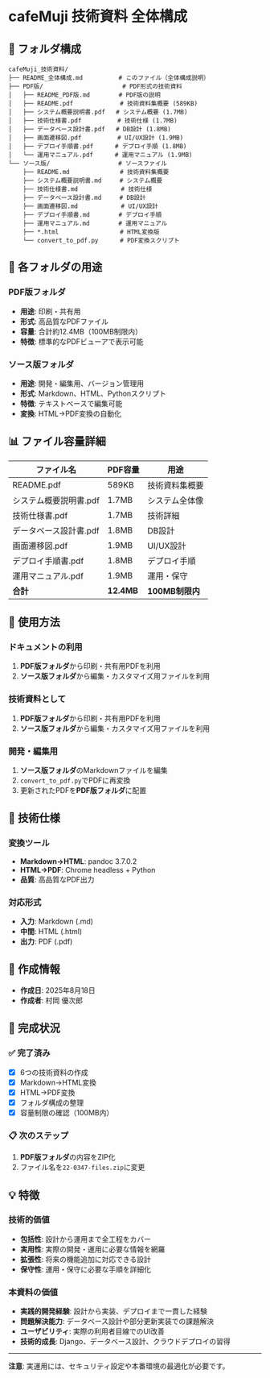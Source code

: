 # cafeMuji 技術資料 全体構成

## 📁 フォルダ構成

```
cafeMuji_技術資料/
├── README_全体構成.md          # このファイル（全体構成説明）
├── PDF版/                      # PDF形式の技術資料
│   ├── README_PDF版.md        # PDF版の説明
│   ├── README.pdf             # 技術資料集概要 (589KB)
│   ├── システム概要説明書.pdf   # システム概要 (1.7MB)
│   ├── 技術仕様書.pdf          # 技術仕様 (1.7MB)
│   ├── データベース設計書.pdf   # DB設計 (1.8MB)
│   ├── 画面遷移図.pdf          # UI/UX設計 (1.9MB)
│   ├── デプロイ手順書.pdf      # デプロイ手順 (1.8MB)
│   └── 運用マニュアル.pdf      # 運用マニュアル (1.9MB)
└── ソース版/                   # ソースファイル
    ├── README.md              # 技術資料集概要
    ├── システム概要説明書.md     # システム概要
    ├── 技術仕様書.md            # 技術仕様
    ├── データベース設計書.md     # DB設計
    ├── 画面遷移図.md            # UI/UX設計
    ├── デプロイ手順書.md        # デプロイ手順
    ├── 運用マニュアル.md        # 運用マニュアル
    ├── *.html                 # HTML変換版
    └── convert_to_pdf.py      # PDF変換スクリプト
```

## 🎯 各フォルダの用途

### PDF版フォルダ
- **用途**: 印刷・共有用
- **形式**: 高品質なPDFファイル
- **容量**: 合計約12.4MB（100MB制限内）
- **特徴**: 標準的なPDFビューアで表示可能

### ソース版フォルダ
- **用途**: 開発・編集用、バージョン管理用
- **形式**: Markdown、HTML、Pythonスクリプト
- **特徴**: テキストベースで編集可能
- **変換**: HTML→PDF変換の自動化

## 📊 ファイル容量詳細

| ファイル名 | PDF容量 | 用途 |
|------------|---------|------|
| README.pdf | 589KB | 技術資料集概要 |
| システム概要説明書.pdf | 1.7MB | システム全体像 |
| 技術仕様書.pdf | 1.7MB | 技術詳細 |
| データベース設計書.pdf | 1.8MB | DB設計 |
| 画面遷移図.pdf | 1.9MB | UI/UX設計 |
| デプロイ手順書.pdf | 1.8MB | デプロイ手順 |
| 運用マニュアル.pdf | 1.9MB | 運用・保守 |
| **合計** | **12.4MB** | **100MB制限内** |

## 🚀 使用方法

### ドキュメントの利用
1. **PDF版フォルダ**から印刷・共有用PDFを利用
2. **ソース版フォルダ**から編集・カスタマイズ用ファイルを利用

### 技術資料として
1. **PDF版フォルダ**から印刷・共有用PDFを利用
2. **ソース版フォルダ**から編集・カスタマイズ用ファイルを利用

### 開発・編集用
1. **ソース版フォルダ**のMarkdownファイルを編集
2. `convert_to_pdf.py`でPDFに再変換
3. 更新されたPDFを**PDF版フォルダ**に配置

## 🔧 技術仕様

### 変換ツール
- **Markdown→HTML**: pandoc 3.7.0.2
- **HTML→PDF**: Chrome headless + Python
- **品質**: 高品質なPDF出力

### 対応形式
- **入力**: Markdown (.md)
- **中間**: HTML (.html)
- **出力**: PDF (.pdf)

## 📝 作成情報

- **作成日**: 2025年8月18日
- **作成者**: 村岡 優次郎

## 🎉 完成状況

### ✅ 完了済み
- [x] 6つの技術資料の作成
- [x] Markdown→HTML変換
- [x] HTML→PDF変換
- [x] フォルダ構成の整理
- [x] 容量制限の確認（100MB内）

### 📋 次のステップ
1. **PDF版フォルダ**の内容をZIP化
2. ファイル名を`22-0347-files.zip`に変更

## 💡 特徴

### 技術的価値
- **包括性**: 設計から運用まで全工程をカバー
- **実用性**: 実際の開発・運用に必要な情報を網羅
- **拡張性**: 将来の機能追加に対応できる設計
- **保守性**: 運用・保守に必要な手順を詳細化

### 本資料の価値
- **実践的開発経験**: 設計から実装、デプロイまで一貫した経験
- **問題解決能力**: データベース設計や部分更新実装での課題解決
- **ユーザビリティ**: 実際の利用者目線でのUI改善
- **技術的成長**: Django、データベース設計、クラウドデプロイの習得

---

**注意**: 実運用には、セキュリティ設定や本番環境の最適化が必要です。
